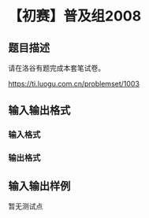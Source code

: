 # 【初赛】普及组2008

## 题目描述

请在洛谷有题完成本套笔试卷。

https://ti.luogu.com.cn/problemset/1003

## 输入输出格式

### 输入格式

### 输出格式

## 输入输出样例

暂无测试点

